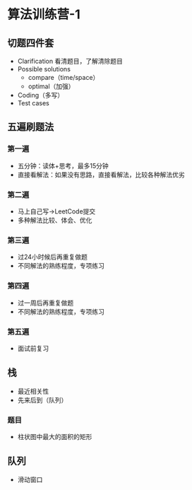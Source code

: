 # 算法训练营-1 <!-- {docsify-ignore-all} -->


## 切题四件套

- Clarification 看清题目，了解清除题目
- Possible solutions
  - compare（time/space）
  - optimal（加强）
- Coding（多写）
- Test cases

## 五遍刷题法

### 第一遍
- 五分钟：读体+思考，最多15分钟
- 直接看解法：如果没有思路，直接看解法，比较各种解法优劣

### 第二遍
- 马上自己写->LeetCode提交
- 多种解法比较、体会、优化

### 第三遍
- 过24小时候后再重复做题
- 不同解法的熟练程度，专项练习

### 第四遍
- 过一周后再重复做题
- 不同解法的熟练程度，专项练习

### 第五遍
- 面试前复习



## 栈

- 最近相关性
- 先来后到（队列）

### 题目

- 柱状图中最大的面积的矩形

## 队列

- 滑动窗口
  